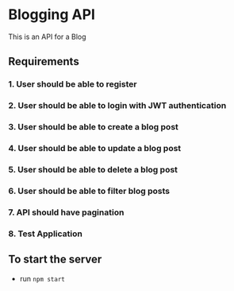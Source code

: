 # Blogging API
This is an API for a Blog

## Requirements
### 1. User should be able to register
### 2. User should be able to login with JWT authentication
### 3. User should be able to create a blog post
### 4. User should be able to update a blog post
### 5. User should be able to delete a blog post
### 6. User should be able to filter blog posts
### 7. API should have pagination
### 8. Test Application

## To start the server
- run `npm start`
